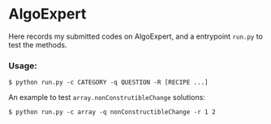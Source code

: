 # AlgoExpert
Here records my submitted codes on AlgoExpert, 
and a entrypoint `run.py` to test the methods. 

### Usage:
```
$ python run.py -c CATEGORY -q QUESTION -R [RECIPE ...]
```
An example to test `array.nonConstrutibleChange` solutions:
```
$ python run.py -c array -q nonConstructibleChange -r 1 2
```

